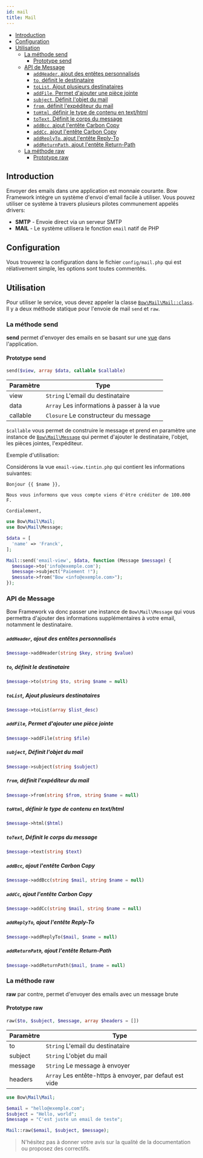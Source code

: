 ```yaml
---
id: mail
title: Mail
---
```


- [Introduction](#introduction)
- [Configuration](#configuration)
- [Utilisation](#utilisation)
  - [La méthode send](#la-méthode-send)
    - [Prototype send](#prototype-send)
  - [API de Message](#api-de-message)
      - [`addHeader`, ajout des entêtes personnalisés](#addheader-ajout-des-entêtes-personnalisés)
      - [`to`, définit le destinataire](#to-définit-le-destinataire)
      - [`toList`, Ajout plusieurs destinataires](#tolist-ajout-plusieurs-destinataires)
      - [`addFile`, Permet d'ajouter une pièce jointe](#addfile-permet-dajouter-une-pièce-jointe)
      - [`subject`, Définit l'objet du mail](#subject-définit-lobjet-du-mail)
      - [`from`, définit l'expéditeur du mail](#from-définit-lexpéditeur-du-mail)
      - [`toHtml`, définir le type de contenu en text/html](#tohtml-définir-le-type-de-contenu-en-texthtml)
      - [`toText`, Définit le corps du message](#totext-définit-le-corps-du-message)
      - [`addBcc`, ajout l'entête Carbon Copy](#addbcc-ajout-lentête-carbon-copy)
      - [`addCc`, ajout l'entête Carbon Copy](#addcc-ajout-lentête-carbon-copy)
      - [`addReplyTo`, ajout l'entête Reply-To](#addreplyto-ajout-lentête-reply-to)
      - [`addReturnPath`, ajout l'entête Return-Path](#addreturnpath-ajout-lentête-return-path)
  - [La méthode raw](#la-méthode-raw)
    - [Prototype raw](#prototype-raw)

## Introduction

Envoyer des emails dans une application est monnaie courante. Bow Framework intègre un système d'envoi d'email facile à utiliser. Vous pouvez utiliser ce système à travers plusieurs pilotes communement appelés drivers:

- **SMTP** - Envoie direct via un serveur SMTP
- **MAIL** - Le système utilisera le fonction `email` natif de PHP

## Configuration

Vous trouverez la configuration dans le fichier `config/mail.php` qui est rélativement simple, les options sont toutes commentés.

## Utilisation

Pour utiliser le service, vous devez appeler la classe [`Bow\Mail\Mail::class`](https://bowphp.github.io/api/master/Bow/Mail). Il y a deux méthode statique pour l'envoie de mail `send` et `raw`.

### La méthode send

**send** permet d'envoyer des emails en se basant sur une [vue](http://bowphp.github.io/docs/views) dans l'application.

#### Prototype send

```php
send($view, array $data, callable $callable)
```

| Paramètre | Type |
|----------|------|
| view | `String` L'email du destinataire |
| data | `Array` Les informations à passer à la vue |
| callable | `Closure` Le constructeur du message |

`$callable` vous permet de construire le message et prend en paramètre une instance de [`Bow\Mail\Message`](https://bowphp.github.io/api/master/Bow/Mail/Message.html) qui permet d'ajouter le destinataire, l'objet, les pièces jointes, l'expéditeur.

Exemple d'utilisation:

Considérons la vue `email-view.tintin.php` qui contient les informations suivantes:

```twig
Bonjour {{ $name }},

Nous vous informons que vous compte viens d'être créditer de 100.000 F.

Cordialement,
```

```php
use Bow\Mail\Mail;
use Bow\Mail\Message;

$data = [
  'name' => 'Franck',
];

Mail::send('email-view', $data, function (Message $message) {
  $message->to('info@exemple.com');
  $message->subject("Paiement !");
  $messate->from("Bow <info@exemple.com>");
});
```

### API de Message

Bow Framework va donc passer une instance de `Bow\Mail\Message` qui vous permettra d'ajouter des informations supplémentaires à votre email, notamment le destinataire.

##### `addHeader`, ajout des entêtes personnalisés

```php
$message->addHeader(string $key, string $value)
```

##### `to`, définit le destinataire

```php
$message->to(string $to, string $name = null)
```

##### `toList`, Ajout plusieurs destinataires

```php
$message->toList(array $list_desc)
```

##### `addFile`, Permet d'ajouter une pièce jointe

```php
$message->addFile(string $file)
```

##### `subject`, Définit l'objet du mail

```php
$message->subject(string $subject)
```

##### `from`, définit l'expéditeur du mail

```php
$message->from(string $from, string $name = null)
```

##### `toHtml`, définir le type de contenu en text/html

```php
$message->html($html)
```

##### `toText`, Définit le corps du message

```php
$message->text(string $text)
```

##### `addBcc`, ajout l'entête Carbon Copy

```php
$message->addBcc(string $mail, string $name = null)
```

##### `addCc`, ajout l'entête Carbon Copy

```php
$message->addCc(string $mail, string $name = null)
```

##### `addReplyTo`, ajout l'entête Reply-To

```php
$message->addReplyTo($mail, $name = null)
```

##### `addReturnPath`, ajout l'entête Return-Path

```php
$message->addReturnPath($mail, $name = null)
```

### La méthode raw

**raw** par contre, permet d'envoyer des emails avec un message brute

#### Prototype raw

```php
raw($to, $subject, $message, array $headers = [])
```

| Paramètre | Type |
|----------|------|
| to | `String` L'email du destinataire |
| subject | `String` L'objet du mail |
| message | `String` Le message à envoyer |
| headers | `Array` Les entête-https à envoyer, par defaut est vide |

```php
use Bow\Mail\Mail;

$email = "hello@exemple.com";
$subject = "Hello, world";
$message = "C'est juste un email de teste";

Mail::raw($email, $subject, $message);
```

> N'hésitez pas à donner votre avis sur la qualité de la documentation ou proposez des correctifs.
